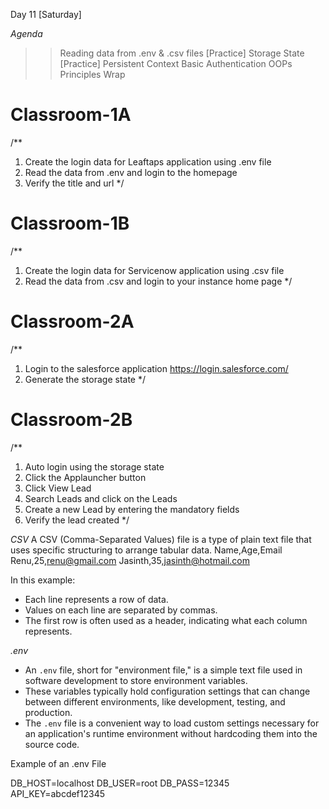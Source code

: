 Day 11 [Saturday]

*Agenda*

>> Reading data from .env & .csv files
>> [Practice]
>> Storage State
>> [Practice]
>> Persistent Context 
>> Basic Authentication
>> OOPs Principles
>> Wrap

# Classroom-1A
/**
1. Create the login data for Leaftaps application using .env file 
2. Read the data from .env and login to the homepage
3. Verify the title and url
*/
# Classroom-1B
/**
1. Create the login data for Servicenow application using .csv file 
2. Read the data from .csv and login to your instance home page
*/
# Classroom-2A
/**
1. Login to the salesforce application https://login.salesforce.com/
2. Generate the storage state
*/
# Classroom-2B
/**
1. Auto login using the storage state
2. Click the Applauncher button
3. Click View Lead
4. Search Leads and click on the Leads
5. Create a new Lead by entering the mandatory fields
6. Verify the lead created
*/

*CSV*
A CSV (Comma-Separated Values) file is a type of plain text file that uses specific structuring to arrange tabular data.
Name,Age,Email
Renu,25,renu@gmail.com
Jasinth,35,jasinth@hotmail.com

In this example:
- Each line represents a row of data.
- Values on each line are separated by commas.
- The first row is often used as a header, indicating what each column represents.

*.env*
- An `.env` file, short for "environment file," is a simple text file used in software development to store environment variables. 
- These variables typically hold configuration settings that can change between different environments, like development, testing, and production. 
- The `.env` file is a convenient way to load custom settings necessary for an application's runtime environment without hardcoding them into the source code.

Example of an .env File

DB_HOST=localhost
DB_USER=root
DB_PASS=12345
API_KEY=abcdef12345